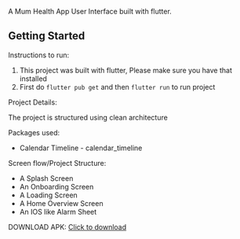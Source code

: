 A Mum Health App User Interface built with flutter.

## Getting Started
Instructions to run:

1. This project was built with flutter, Please make sure you have that installed
2. First do `flutter pub get` and then `flutter run` to run project


Project Details:

The project is structured using clean architecture


Packages used:

- Calendar Timeline - calendar_timeline


Screen flow/Project Structure:
- A Splash Screen
- An Onboarding Screen
- A Loading Screen
- A Home Overview Screen
- An IOS like Alarm Sheet


DOWNLOAD APK:
<a href='https://drive.google.com/file/d/1K2gm-HG4v-rfsc-7dYi2R8445hw-uvbj/view?usp=sharing'> Click to download </a>


